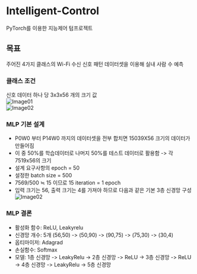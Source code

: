# Intelligent-Control
PyTorch를 이용한 지능제어 텀프로젝트
## 목표
주어진 4가지 클래스의 Wi-Fi 수신 신호 패턴 데이터셋을 이용해 실내 사람 수 예측
### 클래스 조건
신호 데이터 하나 당 3x3x56 개의 크기 값<br>
![Image01](https://pgx5sg.ch.files.1drv.com/y4mANDlruuv1VSdFM4-F_peWQsNkWrroLMKbgA9CxMrLinGa91wpaAy_h4UAJtSrN7__I7rVkm8c5ByRBviyz23SuylWJ7YFmnmZGbuzqKVQCPJ6EKq_qtxQmmZSrenhJCu1OGhJAJA1IOeXJr3AgD3bOWSmG5b6E2iPuQgNY9BLPuI7LvsPC62ZeA4OhoJogjXbRfzFVx_yFnfIua2TxBkVw?width=500&height=269&cropmode=none)<br>
![Image02](https://pwx5sg.ch.files.1drv.com/y4mhTaWArZVBl79bTkPjG_lYLxvZ2hmibmY8qjeDbYtxxJLkArkxQTSEiv6QLZzlDBegAhV0kfRtoUiP2DUZLDrPn34xg67KNkYgVybe7aNRl_zEZxJEMiiDbl21yKwG9FrLZPTPpSNG5BGaocd7kR19EXDuXFHW3oeUGymH0cUU9Ula0HueW8aUqnuNZdihAMHP6GzMbQ9wnmOCL9DH1eIlA?width=500&height=319&cropmode=none)<br>
### MLP 기본 설계
* P0W0 부터 P14W0 까지의 데이터셋을 전부 합치면 15039X56 크기의 데이터가 만들어짐
* 이 중 50%를 학습데이터로 나머지 50%를 테스트 데이터로 활용함 -> 각 7519x56의 크기
* 설계 요구사항의 epoch = 50
* 설정한 batch size = 500
* 7569/500 ≒ 15 이므로 15 iteration = 1 epoch
* 입력 크기는 56, 출력 크기는 4를 가져야 하므로 다음과 같은 기본 3층 신경망 구성
![Image02](https://pmx5sg.ch.files.1drv.com/y4mlBKuA6EdBumz2bOrZ5b44DAiWZVdZ6RlR_nZDP4dFGlvXH6KGU2ViAZ3PswWp0eV6l60O47atW4H8K39Ihl9ZoYLEftOIpvcf0yQZny6JInAo5ZoMH-cYZ6WLSFc7PP-I8ytBywvQ3q6zS2JHF2SeayLy7RlhyuBKWZdweHECXcQ26xKnWsjzXQQbkIgr7WjAjkHn3VGbgOfknnJXTBU9w?width=519&height=105&cropmode=none)<br>

### MLP 결론
* 활성화 함수: ReLU, Leakyrelu
* 신경망 개수: 5개 (56,50) -> (50,90) -> (90,75) -> (75,30) -> (30,4)
* 옵티마이저: Adagrad
* 손실함수: Softmax
* 모델: 1층 신경망 -> LeakyRelu -> 2층 신경망 -> ReLU -> 3층 신경망 ->  ReLU -> 4층 신경망 -> LeakyRelu -> 5층 신경망
